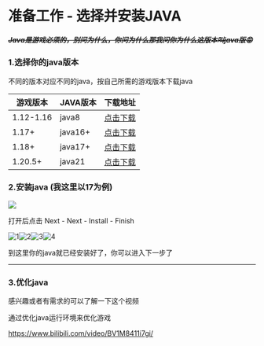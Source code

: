 # 准备工作 - 选择并安装JAVA

##### ~~Java是游戏必须的，别问为什么，你问为什么那我问你为什么这版本叫java版😡~~

### 1.选择你的java版本

不同的版本对应不同的java，按自己所需的游戏版本下载java

| 游戏版本  | JAVA版本 | 下载地址                                                     |
| --------- | -------- | ------------------------------------------------------------ |
| 1.12-1.16 | java8    | [点击下载](https://www.azul.com/core-post-download/?endpoint=zulu&uuid=e40e9686-3de2-49f2-8edf-f81e7dfb09e7) |
| 1.17+     | java16+  | [点击下载](https://www.azul.com/core-post-download/?endpoint=zulu&uuid=7e24efa5-590f-4c4c-b8a7-20b2cb352da4) |
| 1.18+     | java17+  | [点击下载](https://www.azul.com/core-post-download/?endpoint=zulu&uuid=a079eeee-820e-4248-bc27-b497484d014e) |
| 1.20.5+   | java21   | [点击下载](https://www.azul.com/core-post-download/?endpoint=zulu&uuid=65837842-676c-4875-a9b4-461acd0b1440) |

### 2.安装java (我这里以17为例)

![](images/javaDL.png)

打开后点击 Next - Next - Install - Finish

![1](images/1.png)![2](images/2.png)![3](images/3.png)![4](images/4.png)

到这里你的java就已经安装好了，你可以进入下一步了

---------------------------------------------------------------------------

### 3.优化java

感兴趣或者有需求的可以了解一下这个视频

通过优化java运行环境来优化游戏 

https://www.bilibili.com/video/BV1M8411i7gi/

